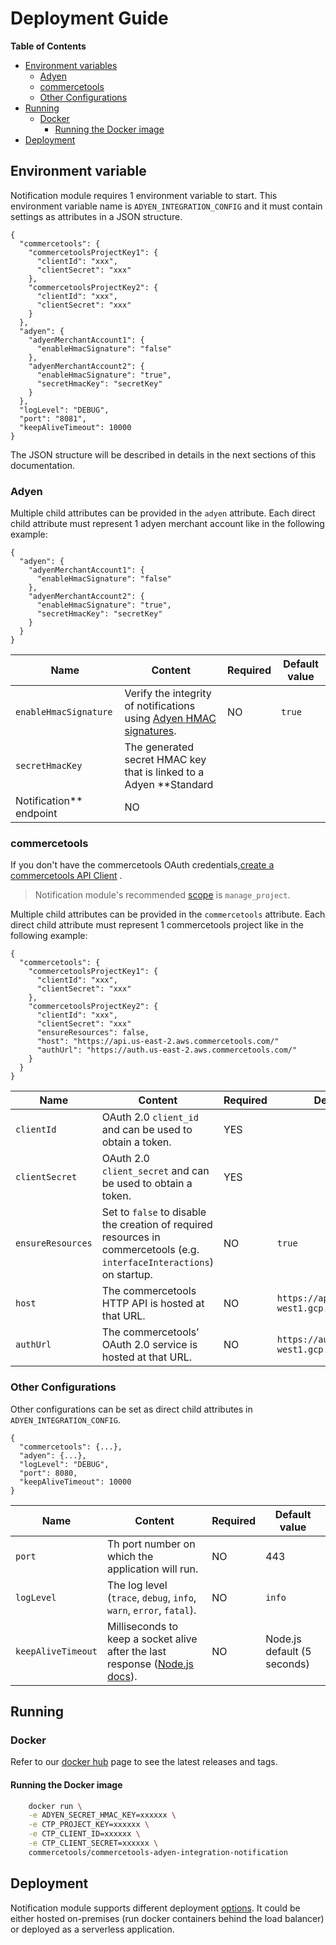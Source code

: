# Deployment Guide

<!-- START doctoc generated TOC please keep comment here to allow auto update -->
<!-- DON'T EDIT THIS SECTION, INSTEAD RE-RUN doctoc TO UPDATE -->

**Table of Contents**

- [Environment variables](#environment-variables)
  - [Adyen](#adyen)
  - [commercetools](#commercetools)
  - [Other Configurations](#other-configurations)
- [Running](#running)
  - [Docker](#docker)
    - [Running the Docker image](#running-the-docker-image)
- [Deployment](#deployment)

<!-- END doctoc generated TOC please keep comment here to allow auto update -->

## Environment variable

Notification module requires 1 environment variable to start. This environment variable name
is `ADYEN_INTEGRATION_CONFIG` and it must contain settings as attributes in a JSON structure.

```
{
  "commercetools": {
    "commercetoolsProjectKey1": {
      "clientId": "xxx",
      "clientSecret": "xxx"
    },
    "commercetoolsProjectKey2": {
      "clientId": "xxx",
      "clientSecret": "xxx"
    }
  },
  "adyen": {
    "adyenMerchantAccount1": {
      "enableHmacSignature": "false"
    },
    "adyenMerchantAccount2": {
      "enableHmacSignature": "true",
      "secretHmacKey": "secretKey"
    }
  },
  "logLevel": "DEBUG",
  "port": "8081",
  "keepAliveTimeout": 10000
}
```

The JSON structure will be described in details in the next sections of this documentation.

### Adyen

Multiple child attributes can be provided in the `adyen` attribute. Each direct child attribute must represent 1 adyen
merchant account like in the following example:

```
{
  "adyen": {
    "adyenMerchantAccount1": {
      "enableHmacSignature": "false"
    },
    "adyenMerchantAccount2": {
      "enableHmacSignature": "true",
      "secretHmacKey": "secretKey"
    }
  }
}
```

| Name                      | Content                                                                                                                                            | Required | Default value |
| ------------------------- | -------------------------------------------------------------------------------------------------------------------------------------------------- | -------- | ------------- |
| `enableHmacSignature`     | Verify the integrity of notifications using [Adyen HMAC signatures](https://docs.adyen.com/development-resources/webhooks/verify-hmac-signatures). | NO       | `true`        |
| `secretHmacKey`           | The generated secret HMAC key that is linked to a Adyen \*\*Standard                                                                               |
| Notification\*\* endpoint | NO                                                                                                                                                 |          |

### commercetools

If you don't have the commercetools OAuth
credentials,[create a commercetools API Client](https://docs.commercetools.com/getting-started.html#create-an-api-client)
.

> Notification module's recommended [scope](https://docs.commercetools.com/http-api-scopes#manage_projectprojectkey) is `manage_project`.

Multiple child attributes can be provided in the `commercetools` attribute. Each direct child attribute must represent 1 commercetools project like in the following example:

```
{
  "commercetools": {
    "commercetoolsProjectKey1": {
      "clientId": "xxx",
      "clientSecret": "xxx"
    },
    "commercetoolsProjectKey2": {
      "clientId": "xxx",
      "clientSecret": "xxx"
      "ensureResources": false,
      "host": "https://api.us-east-2.aws.commercetools.com/"
      "authUrl": "https://auth.us-east-2.aws.commercetools.com/"
    }
  }
}
```

| Name              | Content                                                                                                                  | Required | Default value                                     |
| ----------------- | ------------------------------------------------------------------------------------------------------------------------ | -------- | ------------------------------------------------- |
| `clientId`        | OAuth 2.0 `client_id` and can be used to obtain a token.                                                                 | YES      |                                                   |
| `clientSecret`    | OAuth 2.0 `client_secret` and can be used to obtain a token.                                                             | YES      |                                                   |
| `ensureResources` | Set to `false` to disable the creation of required resources in commercetools (e.g. `interfaceInteractions`) on startup. | NO       | `true`                                            |
| `host`            | The commercetools HTTP API is hosted at that URL.                                                                        | NO       | `https://api.europe-west1.gcp.commercetools.com`  |
| `authUrl`         | The commercetools’ OAuth 2.0 service is hosted at that URL.                                                              | NO       | `https://auth.europe-west1.gcp.commercetools.com` |

### Other Configurations

Other configurations can be set as direct child attributes in `ADYEN_INTEGRATION_CONFIG`.

```
{
  "commercetools": {...},
  "adyen": {...},
  "logLevel": "DEBUG",
  "port": 8080,
  "keepAliveTimeout": 10000
}
```

| Name               | Content                                                                                                                                                             | Required | Default value               |
| ------------------ | ------------------------------------------------------------------------------------------------------------------------------------------------------------------- | -------- | --------------------------- |
| `port`             | Th port number on which the application will run.                                                                                                                   | NO       | 443                         |
| `logLevel`         | The log level (`trace`, `debug`, `info`, `warn`, `error`, `fatal`).                                                                                                 | NO       | `info`                      |
| `keepAliveTimeout` | Milliseconds to keep a socket alive after the last response ([Node.js docs](https://nodejs.org/dist/latest-v12.x/docs/api/http.html#http_server_keepalivetimeout)). | NO       | Node.js default (5 seconds) |

## Running

### Docker

Refer to our [docker hub](https://hub.docker.com/r/commercetools/commercetools-adyen-integration-notification/tags) page
to see the latest releases and tags.

#### Running the Docker image

```bash
    docker run \
    -e ADYEN_SECRET_HMAC_KEY=xxxxxx \
    -e CTP_PROJECT_KEY=xxxxxx \
    -e CTP_CLIENT_ID=xxxxxx \
    -e CTP_CLIENT_SECRET=xxxxxx \
    commercetools/commercetools-adyen-integration-notification
```

## Deployment

Notification module supports different deployment [options](/deployment-examples). It could be either hosted
on-premises (run docker containers behind the load balancer) or deployed as a serverless application.
